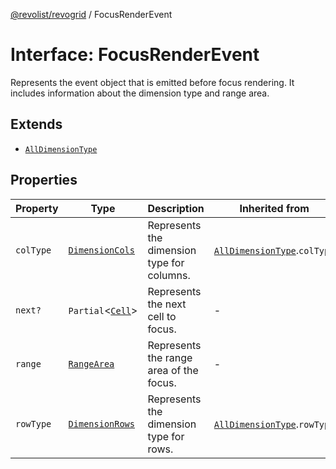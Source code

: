 [@revolist/revogrid](README.md) / FocusRenderEvent

# Interface: FocusRenderEvent

Represents the event object that is emitted before focus rendering.
It includes information about the dimension type and range area.

## Extends

- [`AllDimensionType`](Interface.AllDimensionType.md)

## Properties

| Property | Type | Description | Inherited from | Defined in |
| ------ | ------ | ------ | ------ | ------ |
| `colType` | [`DimensionCols`](TypeAlias.DimensionCols.md) | Represents the dimension type for columns. | [`AllDimensionType`](Interface.AllDimensionType.md).`colType` | [src/types/interfaces.ts:732](https://github.com/revolist/revogrid/blob/ad41fd58f9a9de46c1cfbe02ca82c22180ee685c/src/types/interfaces.ts#L732) |
| `next?` | `Partial`\<[`Cell`](Interface.Cell.md)\> | Represents the next cell to focus. | - | [src/types/interfaces.ts:754](https://github.com/revolist/revogrid/blob/ad41fd58f9a9de46c1cfbe02ca82c22180ee685c/src/types/interfaces.ts#L754) |
| `range` | [`RangeArea`](TypeAlias.RangeArea.md) | Represents the range area of the focus. | - | [src/types/interfaces.ts:749](https://github.com/revolist/revogrid/blob/ad41fd58f9a9de46c1cfbe02ca82c22180ee685c/src/types/interfaces.ts#L749) |
| `rowType` | [`DimensionRows`](TypeAlias.DimensionRows.md) | Represents the dimension type for rows. | [`AllDimensionType`](Interface.AllDimensionType.md).`rowType` | [src/types/interfaces.ts:727](https://github.com/revolist/revogrid/blob/ad41fd58f9a9de46c1cfbe02ca82c22180ee685c/src/types/interfaces.ts#L727) |
